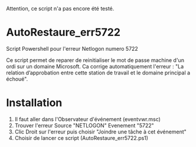 Attention, ce script n'a pas encore été testé.

# AutoRestaure_err5722
Script Powershell pour l'erreur Netlogon numero 5722

Ce script permet de reparer de reinitialiser le mot de passe machine d'un ordi sur un domaine Microsoft.
Ca corrige automatiquement l'erreur : "La relation d’approbation entre cette station de travail et le domaine principal a échoué".

# Installation

1. Il faut aller dans l'Observateur d'événement (eventvwr.msc)
2. Trouver l'erreur Source "NETLOGON" Evenement "5722"
3. Clic Droit sur l'erreur puis choisir "Joindre une tâche à cet événement"
4. Choisir de lancer ce script (AutoRestaure_err5722.ps1)
